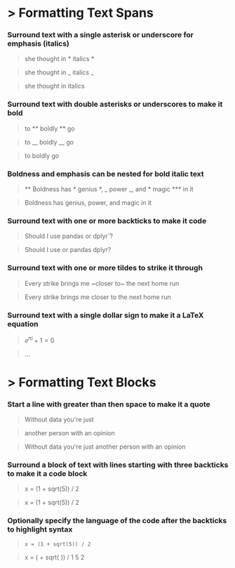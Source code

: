 # > Formatting Text Spans


### Surround text with a single asterisk or underscore for emphasis (italics)

> she thought in * italics *

> she thought in _ italics _
 
>she thought in italics

### Surround text with double asterisks or underscores to make it bold

> to ** boldly ** go

> to __ boldly __ go

> to boldly go

### Boldness and emphasis can be nested for bold italic text

> ** Boldness has * genius *, _ power _, and * magic *** in it

> Boldness has genius, power, and magic in it

### Surround text with one or more backticks to make it code

> Should I use pandas or dplyr`? 

> Should I use or pandas dplyr?

### Surround text with one or more tildes to strike it through

> Every strike brings me ~closer to~ the
next home run

> Every strike brings me closer to the next home
run

### Surround text with a single dollar sign to make it a LaTeX equation

> $e^{\pi i} + 1 = 0$

> ...

# > Formatting Text Blocks

### Start a line with greater than then space to make it a quote


> Without data you're just 

> another person with an opinion

> Without data you're just another person with an opinion


### Surround a block of text with lines starting with three backticks to make it a code block

> x = (1 + sqrt(5)) / 2

> x = (1 + sqrt(5)) / 2

### Optionally specify the language of the code after the backticks to highlight syntax

> ``` x = (1 + sqrt(5)) / 2 ```

> x = ( + sqrt( )) / 1 5  2
